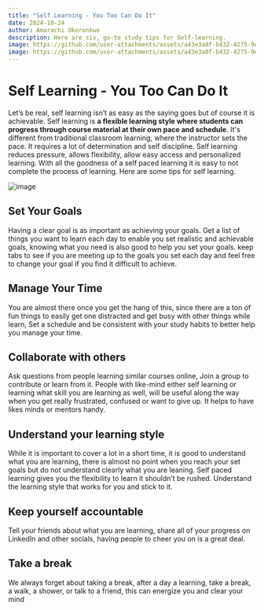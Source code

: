 ```yaml
---
title: "Self Learning - You Too Can Do It"
date: 2024-10-24
author: Amarachi Okoronkwo
description: Here are six, go-to study tips for Self-learning.
image: https://github.com/user-attachments/assets/a43e3a0f-b432-4275-9e93-b6b0c67d368d
image: https://github.com/user-attachments/assets/a43e3a0f-b432-4275-9e93-b6b0c67d368d
---
```


# Self Learning - You Too Can Do It

Let’s be real, self learning isn’t as easy as the saying goes but of course it is achievable. 
Self learning is **a flexible learning style where students can progress through course material at their own pace and schedule**. It's different from traditional classroom learning, where the instructor sets the pace. It requires a lot of determination and self discipline. Self learning reduces pressure, allows flexibility, allow easy access and personalized learning. With all the goodness of a self paced learning it is easy to not complete the process  of learning.
Here are some tips for self learning.

![image](https://github.com/user-attachments/assets/a43e3a0f-b432-4275-9e93-b6b0c67d368d)



## Set Your Goals

Having a clear goal is as important as achieving your goals. Get a list of things you want to learn each day to enable you set realistic and achievable goals, knowing what you need is also good to help you set your goals. keep tabs to see if you are meeting up to the goals you set each day and feel free to change your goal if you find it difficult to achieve. 

## Manage Your Time

You are almost there once you get the hang of this, since there are a ton of fun things to easily get one distracted and get busy with other things while learn,  Set a schedule and be consistent with your study habits to better help you manage your time.

## **Collaborate with others**

Ask questions from people learning similar courses online, Join a group to contribute or learn from it. People with like-mind either self learning or learning what skill you are learning as well, will be useful along the way when you get really frustrated, confused or want to give up. It helps to have likes minds or mentors handy. 

## **Understand your learning style**

While it is important to cover a lot in a short time, it is good to understand what you are learning, there is almost no point when you reach your set goals but do not understand clearly what you are leaning. Self paced learning gives you the flexibility to learn it shouldn’t be rushed. Understand the learning style that works for you and stick to it.

## Keep yourself accountable

Tell your friends about what you are learning, share all of your progress on LinkedIn and other socials, having people to cheer you on is a great deal.

## Take a break

We always forget about taking a break, after a day a learning, take a break, a walk, a shower, or talk to a friend, this can energize you and clear your mind
